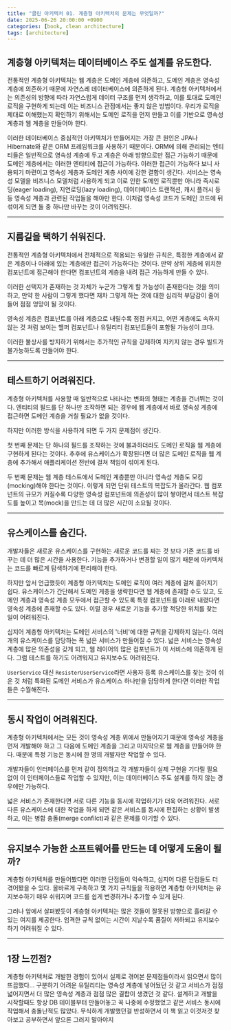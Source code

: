 ```yaml
---
title: "클린 아키텍처 01. 계층형 아키텍처의 문제는 무엇일까?"
date: 2025-06-26 20:00:00 +0900
categories: [book, clean architecture]
tags: [architecture]
---
```


## 계층형 아키텍처는 데이터베이스 주도 설계를 유도한다.

전통적인 계층형 아키텍처는 웹 계층은 도메인 계층에 의존하고, 도메인 계층은 영속성 계층에 의존하기 때문에 자연스레 데이터베이스에 의존하게 된다. 계층형 아키텍처에서는 의존성의 방향에 따라 자연스럽게 데이터 구조를 먼저 생각하고, 이를 토대로 도메인 로직을 구현하게 되는데 이는 비즈니스 관점에서는 좋지 않은 방법이다. 우리가 로직을 제대로 이해했는지 확인하기 위해서는 도메인 로직을 먼저 만들고 이를 기반으로 영속성 계층과 웹 계층을 만들어야 한다.

이러한 데이터베이스 중심적인 아키텍처가 만들어지는 가장 큰 원인은 JPA나 Hibernate와 같은 ORM 프레임워크를 사용하기 때문이다. ORM에 의해 관리되는 엔티티들은 일반적으로 영속성 계층에 두고 계층은 아래 방향으로만 접근 가능하기 때문에 도메인 계층에서는 이러한 엔티티에 접근이 가능하다. 이러한 접근이 가능하다 보니 사용되기 마련이고 영속성 계층과 도메인 계층 사이에 강한 결합이 생긴다. 서비스는 영속성 모델을 비즈니스 모델처럼 사용하게 되고 이로 인한 도메인 로직뿐만 아니라 즉시로딩(eager loading), 지연로딩(lazy loading), 데이터베이스 트랜잭션, 캐시 플러시 등등 영속성 계층과 관련된 작업들을 해야만 한다. 이처럼 영속성 코드가 도메인 코드에 뒤섞이게 되면 둘 중 하나만 바꾸는 것이 어려워진다.

---

## 지름길을 택하기 쉬워진다.

전통적인 계층형 아키텍처에서 전체적으로 적용되는 유일한 규칙은, 특정한 계층에서 같은 계층이나 아래에 있는 계층에만 접근이 가능하다는 것이다. 만약 상위 게층에 위치한 컴포넌트에 접근해야 한다면 컴포넌트의 게층을 내려 접근 가능하게 만들 수 있다.

이러한 선택지가 존재하는 것 자체가 누군가 그렇게 할 가능성이 존재한다는 것을 의미하고, 만약 한 사람이 그렇게 했다면 재차 그렇게 하는 것에 대한 심리적 부담감이 줄어들어 점점 엉망이 될 것이다.

영속성 계층은 컴포넌트를 아래 계층으로 내릴수록 점점 커지고, 어떤 게층에도 속하지 않는 것 처럼 보이는 헬퍼 컴포넌트나 유틸리티 컴포넌트들이 포함될 가능성이 크다.

이러한 불상사를 방지하기 위해서는 추가적인 규칙을 강제하여 지키지 않는 경우 빌드가 불가능하도록 만들어야 한다.

---

## 테스트하기 어려워진다.

계층형 아키텍처를 사용할 때 일반적으로 나타나는 변화의 형태는 계층을 건너뛰는 것이다. 엔티티의 필드를 단 하나만 조작하면 되는 경우에 웹 계층에서 바로 영속성 계층에 접근하면 도메인 계층을 거칠 필요가 없을 것이다.

하지만 이러한 방식을 사용하게 되면 두 가지 문제점이 생긴다.

첫 번째 문제는 단 하나의 필드를 조작하는 것에 불과하더라도 도메인 로직을 웹 계층에 구현하게 된다는 것이다. 추후에 유스케이스가 확장된다면 더 많은 도메인 로직을 웹 계층에 추가해서 애플리케이션 전반에 걸쳐 책임이 섞이게 된다.

두 번째 문제는 웹 계층 테스트에서 도메인 계층뿐만 아니라 영속성 게층도 모킹(mocking)해야 한다는 것이다. 이렇게 되면 단위 테스트의 복잡도가 올라간다. 웹 컴포넌트의 규모가 커질수록 다양한 영속성 컴포넌트에 의존성이 많이 쌓이면서 테스트 복잡도를 높이고 목(mock)을 만드는 데 더 많은 시간이 소요될 것이다.

---

## 유스케이스를 숨긴다.

개발자들은 새로운 유스케이스를 구현하는 새로운 코드를 짜는 것 보다 기존 코드를 바꾸는 데 더 많은 시간을 사용한다. 기능을 추가하거나 변경할 일이 많기 때문에 아키텍처는 코드를 빠르게 탐색하기에 편리해야 한다.

하지만 앞서 언급했듯이 계층형 아키텍처는 도메인 로직이 여러 계층에 걸쳐 흩어지기 쉽다. 유스케이스가 간단해서 도메인 게층을 생략한다면 웹 계층에 존재할 수도 있고, 도메인 계층과 영속성 계층 모두에서 접근할 수 있도록 특정 컴포넌트를 아래로 내렸다면 영속성 계층에 존재할 수도 있다. 이럴 경우 새로운 기능을 추가할 적당한 위치를 찾는 일이 어려워진다.

심지어 계층형 아키텍처는 도메인 서비스의 '너비'에 대한 규칙을 강제하지 않는다. 여러 개의 유스케이스를 담당하는 폭 넓은 서비스가 만들어질 수 있다. 넓은 서비스는 영속성 계층에 많은 의존성을 갖게 되고, 웹 레이어의 많은 컴포넌트가 이 서비스에 의존하게 된다. 그럼 테스트를 하기도 어려워지고 유지보수도 어려워진다.

`UserService` 대신 `ResisterUserService`라면 사용자 등록 유스케이스를 찾는 것이 쉬운 것 처럼 특화된 도메인 서비스가 유스케이스 하나만을 담당하게 한다면 이러한 작업들은 수월해진다.

---

## 동시 작업이 어려워진다.

계층형 아키텍처에서는 모든 것이 영속성 계층 위에서 만들어지기 때문에 영속성 계층을 먼저 개발해야 하고 그 다음에 도메인 계층을 그리고 마지막으로 웹 계층을 만들어야 한다. 때문에 특정 기능은 동시에 한 명의 개발자만 작업할 수 있다.

개발자들이 인터페이스를 먼저 같이 정의하고 각 개발자들이 실제 구현을 기다릴 필요 없이 이 인터페이스들로 작업할 수 있지만, 이는 데이터베이스 주도 설계를 하지 않는 경우에만 가능하다.

넓은 서비스가 존재한다면 서로 다른 기능을 동시에 작업하기가 더욱 어려워진다. 서로 다른 유스케이스에 대한 작업을 하게 되면 같은 서비스를 동시에 편집하는 상황이 발생하고, 이는 병합 충돌(merge confilct)과 같은 문제를 야기할 수 있다.

---

## 유지보수 가능한 소프트웨어를 만드는 데 어떻게 도움이 될까?

계층형 아키텍처를 만들어봤다면 이러한 단접들이 익숙하고, 심지어 다른 단점들도 더 겪어봤을 수 있다. 올바르게 구축하고 몇 가지 규칙들을 적용하면 계층형 아키텍처는 유지보수하기 매우 쉬워지며 코드를 쉽게 변경하거나 추가할 수 있게 된다.

그러나 앞에서 살펴봤듯이 계층형 아키텍처는 많은 것들이 잘못된 방향으로 흘러갈 수 있는 여지를 제공한다. 엄격한 규칙 없이는 시간이 지날수록 품질이 저하되고 유지보수하기 어려워질 수 있다.

---

## 1장 느낀점?

계층형 아키텍처로 개발한 경험이 있어서 실제로 겪어본 문제점들이라서 읽으면서 많이 뜨끔했다... 
구분하기 어려운 유틸리티는 영속성 계층에 넣어뒀던 것 같고 서비스가 점점 넓어지면서 더 많은 영속성 계층과 점점 많은 결합이 생겼던 것 같다. 설계하고 개발을 시작할때도 항상 DB 테이블부터 만들어놓고 꼭 나중에 수정했었고 같은 서비스 동시에 작업해서 충돌난적도 많았다. 무식하게 개발했던걸 반성하면서 이 책 읽고 이것저것 찾아보고 공부하면서 앞으론 그러지 말아야지